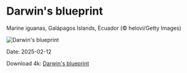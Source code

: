 # Darwin's blueprint

Marine iguanas, Galápagos Islands, Ecuador (© helovi/Getty Images)

![Darwin's blueprint](https://bing.com/th?id=OHR.GalapagosIguana_EN-US6976814194_UHD.jpg&rf=LaDigue_UHD.jpg&pid=hp&w=1024&h=576&rs=1&c=4)

Date: 2025-02-12

Download 4k: [Darwin's blueprint](https://bing.com/th?id=OHR.GalapagosIguana_EN-US6976814194_UHD.jpg&rf=LaDigue_UHD.jpg&pid=hp&w=3840&h=2160&rs=1&c=4)

